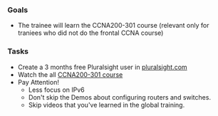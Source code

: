 ### Goals
- The trainee will learn the CCNA200-301 course (relevant only for traniees who did not do the frontal CCNA course)

### Tasks
- Create a 3 months free Pluralsight user in [pluralsight.com](https://www.pluralsight.com/partners/visual-studio/dev-essentials)
- Watch the all [CCNA200-301 course](https://app.pluralsight.com/paths/certificate/cisco-ccna-cisco-certified-network-associate-200-301)
- Pay Attention!
  - Less focus on IPv6
  - Don't skip the Demos about configuring routers and switches.
  - Skip videos that you've learned in the global training. 
